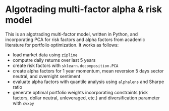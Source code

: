 # Algotrading multi-factor alpha & risk model
This is an algotrading multi-factor model, written in Python, and incorporating PCA for risk factors and alpha factors from academic literature for portfolio optimization. It works as follows:
- load market data using `zipline`
- computre daily returns over last 5 years
- create risk factors with `sklearn.decomposition.PCA`
- create alpha factors for 1 year momentum, mean reversion 5 days sector neutral, and overnight sentiment
- evaluate alpha factors with quantile analysis using `alphalens` and Sharpe ratio
- generate optimal portfolio weights incorporating constraints (risk factors, dollar neutral, unleveraged, etc.) and diversification parameter with `cvxpy`

